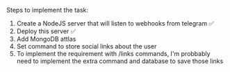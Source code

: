 Steps to implement the task:

1. Create a NodeJS server that will listen to webhooks from telegram ✅
2. Deploy this server ✅
3. Add MongoDB attlas
4. Set command to store social links about the user
5. To implement the requirement with /links commands, I'm probbably need to implement the extra command and database to save those links
